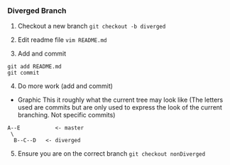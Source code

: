 ### Diverged Branch
1. Checkout a new branch
`git checkout -b diverged`

2. Edit readme file
`vim README.md`

3. Add and commit
```
git add README.md
git commit
```

4. Do more work (add and commit)

* Graphic
This it roughly what the current tree may look like
(The letters used are commits but are only used to express the look of the current branching. Not specific commits)
```
A--E           <- master
 \
  B--C--D   <- diverged
```

5. Ensure you are on the correct branch
`git checkout nonDiverged`
